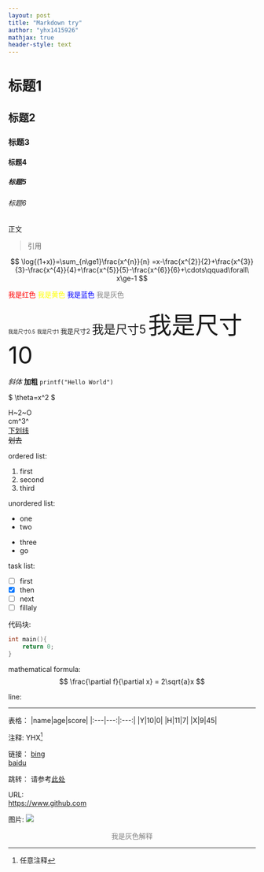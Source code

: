 ```yaml
---
layout: post
title: "Markdown try"
author: "yhx1415926"
mathjax: true
header-style: text
---
```



# 标题1
## 标题2
### 标题3
#### 标题4
##### 标题5
###### 标题6
正文
>引用  

$$
\log{(1+x)}=\sum_{n\ge1}\frac{x^{n}}{n} =x-\frac{x^{2}}{2}+\frac{x^{3}}{3}-\frac{x^{4}}{4}+\frac{x^{5}}{5}-\frac{x^{6}}{6}+\cdots\qquad\forall\ x\ge-1 
$$  
  
<font color=red>我是红色</font>
<font color=yellow>我是黄色</font>
<font color=Blue>我是蓝色</font>
<font color= gray>我是灰色</font>

<font size=0.5>我是尺寸0.5</font>
<font size=1>我是尺寸1</font>
<font size=2>我是尺寸2</font>
<font size=5>我是尺寸5</font>
<font size=10>我是尺寸10</font>  

*斜体*
**加粗**
`printf("Hello World")`  

$ \theta=x^2 $  

H~2~O  
cm^3^  
<u>下划线</u>  
<del>划去</del>  

ordered list:
1. first
2. second
3. third

unordered list:
- one
- two
* three
* go

task list:
- [ ] first
- [x] then
- [ ] next
- [ ] fillaly

代码块:
```c
int main(){
    return 0;
}
```

mathematical formula:  
$$
\frac{\partial f}{\partial x} = 2\sqrt{a}x
$$  

line:

---


表格：
|name|age|score|
|:---|---:|:---:|
|Y|10|0|
|H|11|7|
|X|9|45|

注释:
YHX[^z]

[^z]:任意注释

链接：
[bing](https://www.bing.com "一个搜索引擎")  
[baidu][ads]  

[ads]:https://www.baidu.com "两个搜索引擎"

跳转：
请参考[此处](#标题3)  

URL:  
https://www.github.com  

图片:
![](https://yhx1415926.github.io/img/404-bg.jpg)
<center><font color= gray>我是灰色解释</font></center>

